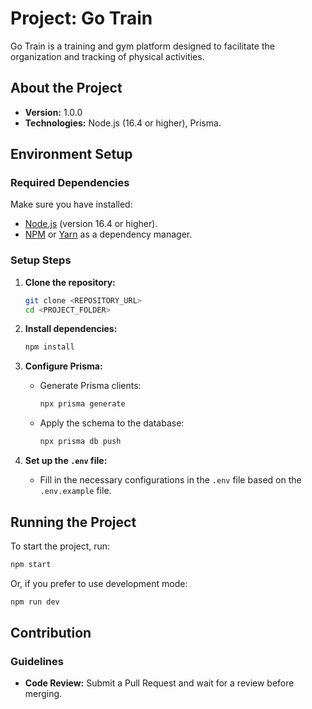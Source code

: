 # Project: Go Train

Go Train is a training and gym platform designed to facilitate the organization and tracking of physical activities.

## About the Project

- **Version:** 1.0.0
- **Technologies:** Node.js (16.4 or higher), Prisma.

## Environment Setup

### Required Dependencies

Make sure you have installed:

- [Node.js](https://nodejs.org/) (version 16.4 or higher).
- [NPM](https://www.npmjs.com/) or [Yarn](https://yarnpkg.com/) as a dependency manager.

### Setup Steps

1. **Clone the repository:**
   ```bash
   git clone <REPOSITORY_URL>
   cd <PROJECT_FOLDER>
   ```

2. **Install dependencies:**
   ```bash
   npm install
   ```

3. **Configure Prisma:**
   - Generate Prisma clients:
     ```bash
     npx prisma generate
     ```
   - Apply the schema to the database:
     ```bash
     npx prisma db push
     ```

4. **Set up the `.env` file:**
   - Fill in the necessary configurations in the `.env` file based on the `.env.example` file.

## Running the Project

To start the project, run:

```bash
npm start
```

Or, if you prefer to use development mode:

```bash
npm run dev
```

## Contribution

### Guidelines

- **Code Review:** Submit a Pull Request and wait for a review before merging.

